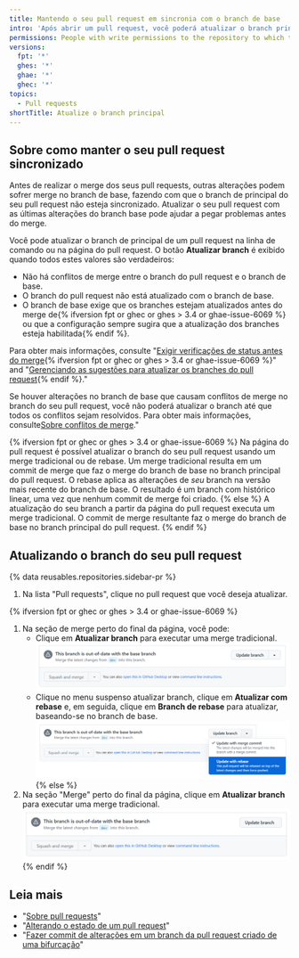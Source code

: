 ```yaml
---
title: Mantendo o seu pull request em sincronia com o branch de base
intro: 'Após abrir um pull request, você poderá atualizar o branch principal, que contém suas alterações, com todas as alterações que foram feitas no branch de base.'
permissions: People with write permissions to the repository to which the head branch of the pull request belongs can update the head branch with changes that have been made in the base branch.
versions:
  fpt: '*'
  ghes: '*'
  ghae: '*'
  ghec: '*'
topics:
  - Pull requests
shortTitle: Atualize o branch principal
---
```


## Sobre como manter o seu pull request sincronizado

Antes de realizar o merge dos seus pull requests, outras alterações podem sofrer merge no branch de base, fazendo com que o branch de principal do seu pull request não esteja sincronizado. Atualizar o seu pull request com as últimas alterações do branch base pode ajudar a pegar problemas antes do merge.

Você pode atualizar o branch de principal de um pull request na linha de comando ou na página do pull request. O botão **Atualizar branch** é exibido quando todos estes valores são verdadeiros:

* Não há conflitos de merge entre o branch do pull request e o branch de base.
* O branch do pull request não está atualizado com o branch de base.
* O branch de base exige que os branches estejam atualizados antes do merge de{% ifversion fpt or ghec or ghes > 3.4 or ghae-issue-6069 %} ou que a configuração sempre sugira que a atualização dos branches esteja habilitada{% endif %}.

Para obter mais informações, consulte "[Exigir verificações de status antes do merge](/repositories/configuring-branches-and-merges-in-your-repository/defining-the-mergeability-of-pull-requests/about-protected-branches){% ifversion fpt or ghec or ghes > 3.4 or ghae-issue-6069 %}" and "[Gerenciando as sugestões para atualizar os branches do pull request](/repositories/configuring-branches-and-merges-in-your-repository/configuring-pull-request-merges/managing-suggestions-to-update-pull-request-branches){% endif %}."

Se houver alterações no branch de base que causam conflitos de merge no branch do seu pull request, você não poderá atualizar o branch até que todos os conflitos sejam resolvidos. Para obter mais informações, consulte[Sobre conflitos de merge](/pull-requests/collaborating-with-pull-requests/addressing-merge-conflicts/about-merge-conflicts)."

{% ifversion fpt or ghec or ghes > 3.4 or ghae-issue-6069 %}
Na página do pull request é possível atualizar o branch do seu pull request usando um merge tradicional ou de rebase. Um merge tradicional resulta em um commit de merge que faz o merge do branch de base no branch principal do pull request. O rebase aplica as alterações de _seu_ branch na versão mais recente do branch de base. O resultado é um branch com histórico linear, uma vez que nenhum commit de merge foi criado.
{% else %}
A atualização do seu branch a partir da página do pull request executa um merge tradicional. O commit de merge resultante faz o merge do branch de base no branch principal do pull request.
{% endif %}

## Atualizando o branch do seu pull request

{% data reusables.repositories.sidebar-pr %}

1. Na lista "Pull requests", clique no pull request que você deseja atualizar.

{% ifversion fpt or ghec or ghes > 3.4 or ghae-issue-6069 %}
1. Na seção de merge perto do final da página, você pode:
   - Clique em **Atualizar branch** para executar uma merge tradicional. ![Botão para atualizar o branch](/assets/images/help/pull_requests/pull-request-update-branch-with-dropdown.png)
   - Clique no menu suspenso atualizar branch, clique em **Atualizar com rebase** e, em seguida, clique em **Branch de rebase** para atualizar, baseando-se no branch de base. ![Menu suspenso que mostra opções de merge e rebase](/assets/images/help/pull_requests/pull-request-update-branch-rebase-option.png)
{% else %}
1. Na seção "Merge" perto do final da página, clique em **Atualizar branch** para executar uma merge tradicional. ![Botão para atualizar o branch](/assets/images/help/pull_requests/pull-request-update-branch.png)
{% endif %}

## Leia mais

- "[Sobre pull requests](/pull-requests/collaborating-with-pull-requests/proposing-changes-to-your-work-with-pull-requests/about-pull-requests)"
- "[Alterando o estado de um pull request](/pull-requests/collaborating-with-pull-requests/proposing-changes-to-your-work-with-pull-requests/changing-the-stage-of-a-pull-request)"
- "[Fazer commit de alterações em um branch da pull request criado de uma bifurcação](/pull-requests/collaborating-with-pull-requests/proposing-changes-to-your-work-with-pull-requests/committing-changes-to-a-pull-request-branch-created-from-a-fork)"

